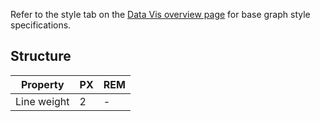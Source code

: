 Refer to the style tab on the [Data Vis overview page](/data-vis/overview/style) for base graph style specifications.

## Structure
| Property              | PX | REM |
|-----------------------|----|-----|
| Line weight			      | 2  |  -  |
